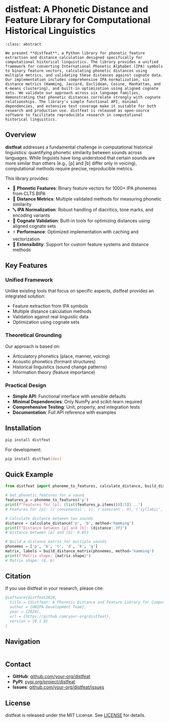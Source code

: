 # distfeat: A Phonetic Distance and Feature Library for Computational Historical Linguistics

```{admonition} Abstract
:class: abstract

We present **distfeat**, a Python library for phonetic feature extraction and distance calculation designed specifically for computational historical linguistics. The library provides a unified framework for converting International Phonetic Alphabet (IPA) symbols to binary feature vectors, calculating phonetic distances using multiple metrics, and validating these distances against cognate data. Our implementation includes comprehensive IPA normalization, six distance metrics (Hamming, Jaccard, Euclidean, Cosine, Manhattan, and K-means clustering), and built-in optimization using aligned cognate sets. We validate our approach across six language families, demonstrating that phonetic distances correlate strongly with cognate relationships. The library's simple functional API, minimal dependencies, and extensive test coverage make it suitable for both research and production use. distfeat is released as open-source software to facilitate reproducible research in computational historical linguistics.
```

## Overview

**distfeat** addresses a fundamental challenge in computational historical linguistics: quantifying phonetic similarity between sounds across languages. While linguists have long understood that certain sounds are more similar than others (e.g., [p] and [b] differ only in voicing), computational methods require precise, reproducible metrics.

This library provides:
- 🎯 **Phonetic Features**: Binary feature vectors for 1000+ IPA phonemes from CLTS BIPA
- 📏 **Distance Metrics**: Multiple validated methods for measuring phonetic similarity
- 🔤 **IPA Normalization**: Robust handling of diacritics, tone marks, and encoding variants
- 🧪 **Cognate Validation**: Built-in tools for optimizing distances using aligned cognate sets
- ⚡ **Performance**: Optimized implementation with caching and vectorization
- 🔧 **Extensibility**: Support for custom feature systems and distance methods

## Key Features

### Unified Framework
Unlike existing tools that focus on specific aspects, distfeat provides an integrated solution:
- Feature extraction from IPA symbols
- Multiple distance calculation methods
- Validation against real linguistic data
- Optimization using cognate sets

### Theoretical Grounding
Our approach is based on:
- Articulatory phonetics (place, manner, voicing)
- Acoustic phonetics (formant structures)
- Historical linguistics (sound change patterns)
- Information theory (feature importance)

### Practical Design
- **Simple API**: Functional interface with sensible defaults
- **Minimal Dependencies**: Only NumPy and scikit-learn required
- **Comprehensive Testing**: Unit, property, and integration tests
- **Documentation**: Full API reference with examples

## Installation

```bash
pip install distfeat
```

For development:
```bash
pip install distfeat[dev]
```

## Quick Example

```python
from distfeat import phoneme_to_features, calculate_distance, build_distance_matrix

# Get phonetic features for a sound
features_p = phoneme_to_features('p')
print(f"Features for [p]: {list(features_p.items())[:5]}...")
# Features for [p]: [('consonantal', 1), ('sonorant', 0), ('syllabic', 0), ('labial', 1), ('coronal', 0)]...

# Calculate distance between two sounds
distance = calculate_distance('p', 'b', method='hamming')
print(f"Distance between [p] and [b]: {distance:.3f}")
# Distance between [p] and [b]: 0.053

# Build a distance matrix for multiple sounds
phonemes = ['p', 'b', 't', 'd', 'k', 'g']
matrix, labels = build_distance_matrix(phonemes, method='hamming')
print(f"Matrix shape: {matrix.shape}")
# Matrix shape: (6, 6)
```

## Citation

If you use distfeat in your research, please cite:

```bibtex
@software{distfeat2024,
  title = {distfeat: A Phonetic Distance and Feature Library for Computational Historical Linguistics},
  author = {UNIPA Development Team},
  year = {2024},
  url = {https://github.com/your-org/distfeat},
  version = {0.1.0}
}
```

## Navigation

```{tableofcontents}
```

## Contact

- **GitHub**: [github.com/your-org/distfeat](https://github.com/your-org/distfeat)
- **PyPI**: [pypi.org/project/distfeat](https://pypi.org/project/distfeat)
- **Issues**: [github.com/your-org/distfeat/issues](https://github.com/your-org/distfeat/issues)

## License

distfeat is released under the MIT License. See [LICENSE](https://github.com/your-org/distfeat/blob/main/LICENSE) for details.